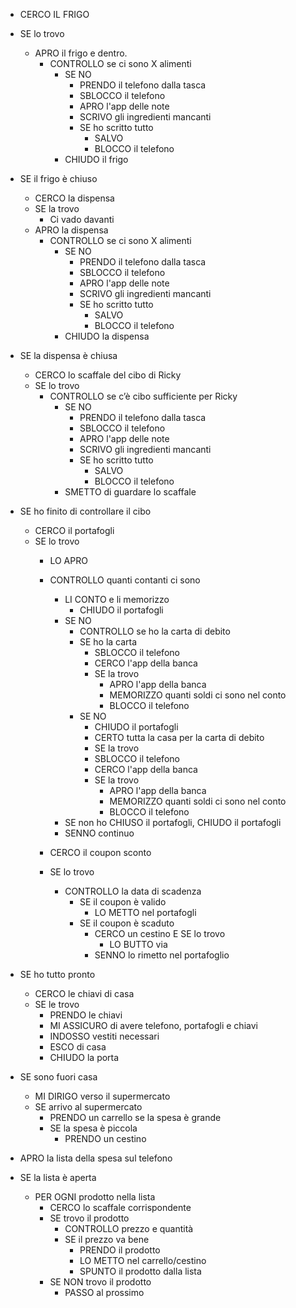 - CERCO IL FRIGO
- SE lo trovo
  - APRO il frigo e dentro.
    - CONTROLLO se ci sono X alimenti
      - SE NO
        - PRENDO il telefono dalla tasca
        - SBLOCCO il telefono
        - APRO l'app delle note
        - SCRIVO gli ingredienti mancanti
        - SE ho scritto tutto
          - SALVO
          - BLOCCO il telefono
      - CHIUDO il frigo

- SE il frigo è chiuso 
  - CERCO la dispensa
  - SE la trovo
    - Ci vado davanti
  - APRO la dispensa
    - CONTROLLO se ci sono X alimenti
      - SE NO
        - PRENDO il telefono dalla tasca
        - SBLOCCO il telefono
        - APRO l'app delle note
        - SCRIVO gli ingredienti mancanti
        - SE ho scritto tutto
          - SALVO
          - BLOCCO il telefono
      - CHIUDO la dispensa

- SE la dispensa è chiusa
  - CERCO lo scaffale del cibo di Ricky
  - SE lo trovo
    - CONTROLLO se c’è cibo sufficiente per Ricky
      - SE NO
        - PRENDO il telefono dalla tasca
        - SBLOCCO il telefono
        - APRO l'app delle note
        - SCRIVO gli ingredienti mancanti
        - SE ho scritto tutto
          - SALVO
          - BLOCCO il telefono
      - SMETTO di guardare lo scaffale

- SE ho finito di controllare il cibo  
  - CERCO il portafogli  
  - SE lo trovo  
    - LO APRO  
    - CONTROLLO quanti contanti ci sono  
      - LI CONTO e li memorizzo  
        - CHIUDO il portafogli  
      - SE NO  
        - CONTROLLO se ho la carta di debito  
        - SE ho la carta  
          - SBLOCCO il telefono
          - CERCO l'app della banca
          - SE la trovo
            - APRO l'app della banca
            - MEMORIZZO quanti soldi ci sono nel conto
            - BLOCCO il telefono
        - SE NO  
          - CHIUDO il portafogli
          - CERTO tutta la casa per la carta di debito
           - SE la trovo
            - SBLOCCO il telefono
            - CERCO l'app della banca
            - SE la trovo
              - APRO l'app della banca
              - MEMORIZZO quanti soldi ci sono nel conto
              - BLOCCO il telefono
      - SE non ho CHIUSO il portafogli, CHIUDO il portafogli
      - SENNO continuo  

    - CERCO il coupon sconto  
    - SE lo trovo  
      - CONTROLLO la data di scadenza  
        - SE il coupon è valido  
          - LO METTO nel portafogli  
        - SE il coupon è scaduto 
          - CERCO un cestino E SE lo trovo 
            - LO BUTTO via
          - SENNO lo rimetto nel portafoglio

- SE ho tutto pronto  
  - CERCO le chiavi di casa  
  - SE le trovo  
    - PRENDO le chiavi  
    - MI ASSICURO di avere telefono, portafogli e chiavi  
    - INDOSSO vestiti necessari  
    - ESCO di casa  
    - CHIUDO la porta  

- SE sono fuori casa  
  - MI DIRIGO verso il supermercato  
  - SE arrivo al supermercato  
    - PRENDO un carrello se la spesa è grande  
    - SE la spesa è piccola  
      - PRENDO un cestino  

- APRO la lista della spesa sul telefono  
- SE la lista è aperta  
  - PER OGNI prodotto nella lista  
    - CERCO lo scaffale corrispondente  
    - SE trovo il prodotto  
      - CONTROLLO prezzo e quantità  
      - SE il prezzo va bene  
        - PRENDO il prodotto  
        - LO METTO nel carrello/cestino  
        - SPUNTO il prodotto dalla lista  
    - SE NON trovo il prodotto  
      - PASSO al prossimo